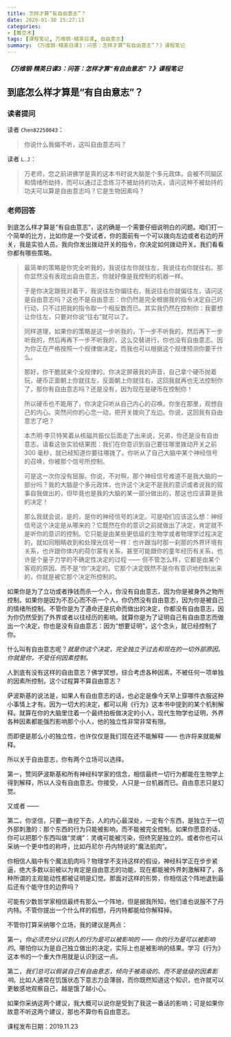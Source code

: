 ```yaml
---
title: 怎样才算“有自由意志”？
date: 2020-01-30 15:27:13
categories:
- [舞空术]
tags: [课程笔记, 万维钢·精英日课, 自由意志]
summary: 《万维钢·精英日课3：问答：怎样才算“有自由意志”？》课程笔记
---
```


##### 《万维钢·精英日课3：问答：怎样才算“有自由意志”？》课程笔记

<div class="anchor" id="dao-di-zen-me-yang-cai-suan-shi-you-zi-you-yi-zhi"></div>

## 到底怎么样才算是“有自由意志”？

### 读者提问

读者 `Chen82250043`：

> 你说什么我偏不听，这叫自由意志吗？

读者 `L.J`：

> 万老师，您之前讲佛学是真的这本书时说大脑是个多元政体，会被不同脑区和情绪所劫持，而可以通过正念练习不被劫持的功夫，请问这种不被劫持的功夫可以算是自由意志吗？它是生物因素吗？

### 老师回答

到底怎么样才算是“有自由意志”，这的确是一个需要仔细说明白的问题。咱们打一个简单的比方，比如你是一个受试者，你的面前有一个可以拨向左边或者右边的开关，我是实验人员。我向你发出拨动开关的指令，你决定如何拨动开关。我们看看你都有哪些策略。

> 最简单的策略是你完全听我的，我说往左你就往左，我说往右你就往右。那你显然没有表现出自由意志，你就好像是我控制的机器一样。
>
> 于是你决定跟我对着干，我说往左你偏往右，我说往右你就偏往左，请问这是自由意志吗？这也不是自由意志：你仍然是完全根据我的指令决定自己的行动，只不过把我的指令取一个相反数而已。其实我仍然在控制你：我要想让你往左，只要对你说“往右”就可以了。
>
> 同样道理，如果你的策略是这一步听我的，下一步不听我的，然后再下一步听我的，然后再再下一步不听我的，这么交替进行，你也没有自由意志。因为你正在严格按照一个规律做决定，而我也可以根据这个规律预测你要干什么。
>
> 那好，你干脆就来个没规律的。你决定屏蔽我的声音，自己拿个硬币抛着玩，硬币正面朝上你就往左，反面朝上你就往右，这回我就再也无法控制你了，那你有自由意志吗？还是没有，因为现在是硬币在控制你！
>
> 所以硬币也不能用了，你决定只听从自己内心的召唤。你坐在那里，观想自己的内心。突然间你的心念一动，把开关拨向了左边。你说，这回我有自由意志了吧？
>
> 本杰明·李贝特笑着从核磁共振仪后面走了出来说，兄弟，你还是没有自由意志。请看这张实验结果图：我们在你意识到自己要往哪里拨动开关之前300 毫秒，就已经知道你要往哪拨了。你听从了自己大脑中某个神经信号的召唤，你被那个信号所控制。
>
> 可是这一次你没有屈服。你说，不对啊，那个神经信号难道不是我大脑的一部分吗？我的大脑是个多元政体，也许这个决定不是我的意识或者说我的叙事自我做出的，但毕竟也是我的大脑的某一部分做出的，那这也应该算是我的决定！
>
> 那么我就会说，是的，是你的神经信号的决定。可是咱们应该这么想：神经信号这个决定是从哪来的？它既然在你的意识之前就做出了决定，肯定就不是听你的意识的控制。它只能是由某些更低级的生物学或者物理学过程决定的，就如同眼睛收到和处理光信号一样：也许跟当时那一刹那的外界环境有关系，也许跟你体内的荷尔蒙有关系，甚至可能跟你的童年经历有关系，也许是个量子力学的不确定性决定的过程 —— 但不管怎么样，它都是由某个客观的原因、而不是“你”决定的。它那个决定既然不是你有意识地控制出来的，你就是被它那个决定所控制的。

如果你是为了立功或者挣钱而杀一个人，你没有自由意志，因为你是被身外之物所控制。如果你是因为不忍心而不杀一个人，你仍然没有自由意志，因为你是被自己的情绪所控制。不管你是为了遵命还是抗命而做出的决定，你都没有自由意志，因为你仍然受到了外界或者以往经历的影响。就算你是为了证明自己有自由意志而做出一个决定，你也是没有自由意志：因为“想要证明”，这个念头，就已经控制了你。

什么叫有自由意志呢？*就是你这个决定，完全独立于过去和现在的一切外部原因。你就是你，不受任何因素控制。*

人到底有没有这样的自由意志？佛学冥想，综合考虑各种因素，不被任何一项单独的因素所控制，这个过程算不算自由意志？

萨波斯基的说法是，如果人有自由意志的话，也必定是像今天早上穿哪件衣服这种小事情上才有。因为一切大的决定，都可以用《行为》这本书中提到的某个机制解释。就算在你的大脑里住着一个最终拍板做决定的小人，现代生物学也证明，外界各种因素都能强烈影响那个小人，他的独立性非常非常有限。

而即便是那么小的独立性，也许仅仅是我们现在还不能解释 —— 也许将来就能解释。

所以关于自由意志，你有两个立场可以选择。

第一，赞同萨波斯基和所有神经科学家的信念，相信最终一切行为都能在生物学上得到解释，所以人没有自由意志。你接受，人只是一台机器而已。自由意志只是幻觉。

又或者 ——

第二，你坚信，只要一直挖下去，人的内心最深处，一定有个东西，是独立于一切外部刺激的：那个东西的行为只能被影响，而不能被完全控制。如果你愿意的话，你可以把那个东西叫做“灵魂”：灵魂可能被污染，但终究是独立的。或者你也可以采纳一个更中性的称呼，比如丹尼尔·丹内特说的“魔法肌肉”。

你相信人脑中有个魔法肌肉吗？物理学不支持这样的假设，神经科学正在步步紧逼，绝大多数以前被以为肯定是自由意志的功能，现在都能被外界刺激解释了，各种所谓的主观能动性都被证明是幻觉。那面对这样的形势，你相信这个阵地退到最后还有个能守住的边界吗？

可能有少数哲学家相信最终有那么一个阵地，但是据我所知，他们谁也说服不了丹内特。不管你提出一个什么样的假想，丹内特都能给你解释掉。

不管你打算采纳哪个立场，我的建议是两点：

第一，*你必须充分认识到人的行为是可以被影响的 —— 你的行为是可以被影响的*。哪怕你以为是自己独立做出的决定，实际上也是被影响的结果。学习《行为》这本书的一个重大作用就是认识到这一点。

第二，*我们总可以假装自己有自由意志，倾向于被高级的、而不是低级的因素影响*。比如人通常在饥饿状态下意志力会薄弱，而你既然知道这个知识，也许就可以更敏感地观察自己，越是饿了越小心。

如果你采纳这两个建议，我大概可以说你是受到了我这一番话的影响；可是如果你故意不听这两个建议，那也不算你有自由意志。


课程发布日期：2019.11.23
